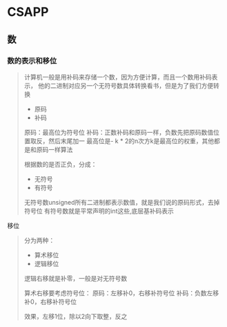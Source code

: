 # 	CSAPP

## 数

### 数的表示和移位

>计算机一般是用补码来存储一个数，因为方便计算，而且一个数用补码表示，
>他的二进制对应另一个无符号数具体转换看书，但是为了我们方便转换
>
>+ 原码
>+ 补码
>
>原码：最高位为符号位
>补码：正数补码和原码一样，负数先把原码数值位置取反，然后末尾加一
>最高位是- k * 2的n次方k是最高位的权重，其他都是和原码一样算法
>
>根据数的是否正负，分成：
>
>+ 无符号
>+ 有符号
>
>无符号数unsigned所有二进制都表示数值，就是我们说的原码形式，去掉符号位
>有符号数就是平常声明的int这些,底层基补码表示

移位

>分为两种：
>
>+ 算术移位
>+ 逻辑移位
>
>逻辑右移就是补零，一般是对无符号数
>
>算术右移要考虑符号位：
>原码：左移补0，右移补符号位
>补码：负数左移补0，右移补符号位
>
>效果，左移1位，除以2向下取整，反之